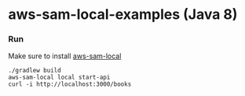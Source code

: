 # aws-sam-local-examples (Java 8)

### Run

Make sure to install [aws-sam-local](https://github.com/awslabs/aws-sam-local)
```
./gradlew build
aws-sam-local local start-api
curl -i http://localhost:3000/books
```